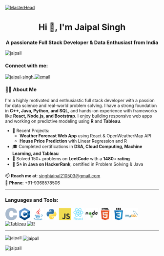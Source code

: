 

[![MasterHead](https://developers.giphy.com/branch/master/static/api-512d36c09662682717108a38bbb5c57d.gif)](https://linkedin.com/in/jaipal-singh-7b9639255)

<h1 align="center">Hi 👋, I'm Jaipal Singh</h1>
<h3 align="center">A passionate Full Stack Developer & Data Enthusiast from India</h3>

<p align="left">
  <img src="https://komarev.com/ghpvc/?username=jaipall&label=Profile%20views&color=0e75b6&style=flat" alt="jaipall" />
</p>

<h3 align="left">Connect with me:</h3>
<p align="left">
  <a href="https://linkedin.com/in/jaipal-singh-7b9639255" target="blank">
    <img align="center" src="https://raw.githubusercontent.com/rahuldkjain/github-profile-readme-generator/master/src/images/icons/Social/linked-in-alt.svg" alt="jaipal-singh" height="30" width="40" />
  </a>
  <a href="mailto:singhjaipal210503@gmail.com" target="blank">
    <img align="center" src="https://cdn-icons-png.flaticon.com/512/732/732200.png" alt="email" height="30" width="30" />
  </a>
</p>

### 👨‍💻 About Me

I'm a highly motivated and enthusiastic full stack developer with a passion for data science and real-world problem solving. I have a strong foundation in **C++, Java, Python, and SQL**, and hands-on experience with frameworks like **React, Node.js, and Bootstrap**. I enjoy building responsive web apps and working on predictive modeling using **R** and **Tableau**.

- 🔭 Recent Projects:
  - **Weather Forecast Web App** using React & OpenWeatherMap API
  - **House Price Prediction** with Linear Regression and R
- 🎓 Completed certifications in **DSA, Cloud Computing, Machine Learning, and Tableau**
- 💪 Solved 150+ problems on **LeetCode** with a **1480+ rating**
- 🏅 **5⭐ in Java on HackerRank**, certified in Problem Solving & Java

📫 **Reach me at**: singhjaipal210503@gmail.com  
📱 **Phone**: +91-9368578506

---

<h3 align="left">Languages and Tools:</h3>
<p align="left">
  <a href="https://www.cprogramming.com/" target="_blank"><img src="https://raw.githubusercontent.com/devicons/devicon/master/icons/c/c-original.svg" alt="C" width="40" height="40"/></a>
  <a href="https://www.w3schools.com/cpp/" target="_blank"><img src="https://raw.githubusercontent.com/devicons/devicon/master/icons/cplusplus/cplusplus-original.svg" alt="C++" width="40" height="40"/></a>
  <a href="https://www.java.com" target="_blank"><img src="https://raw.githubusercontent.com/devicons/devicon/master/icons/java/java-original.svg" alt="Java" width="40" height="40"/></a>
  <a href="https://www.python.org" target="_blank"><img src="https://raw.githubusercontent.com/devicons/devicon/master/icons/python/python-original.svg" alt="Python" width="40" height="40"/></a>
  <a href="https://developer.mozilla.org/en-US/docs/Web/JavaScript" target="_blank"><img src="https://raw.githubusercontent.com/devicons/devicon/master/icons/javascript/javascript-original.svg" alt="JavaScript" width="40" height="40"/></a>
  <a href="https://reactjs.org/" target="_blank"><img src="https://raw.githubusercontent.com/devicons/devicon/master/icons/react/react-original-wordmark.svg" alt="React" width="40" height="40"/></a>
  <a href="https://nodejs.org" target="_blank"><img src="https://raw.githubusercontent.com/devicons/devicon/master/icons/nodejs/nodejs-original-wordmark.svg" alt="Node.js" width="40" height="40"/></a>
  <a href="https://www.w3schools.com/html/" target="_blank"><img src="https://raw.githubusercontent.com/devicons/devicon/master/icons/html5/html5-original-wordmark.svg" alt="HTML5" width="40" height="40"/></a>
  <a href="https://www.w3schools.com/css/" target="_blank"><img src="https://raw.githubusercontent.com/devicons/devicon/master/icons/css3/css3-original-wordmark.svg" alt="CSS3" width="40" height="40"/></a>
  <a href="https://www.mysql.com/" target="_blank"><img src="https://raw.githubusercontent.com/devicons/devicon/master/icons/mysql/mysql-original-wordmark.svg" alt="MySQL" width="40" height="40"/></a>
  <a href="https://www.tableau.com/" target="_blank"><img src="https://cdn.jsdelivr.net/gh/devicons/devicon/icons/tableau/tableau-original.svg" alt="Tableau" width="40" height="40"/></a>
  <a href="https://www.r-project.org/" target="_blank"><img src="https://www.r-project.org/logo/Rlogo.png" alt="R" width="40" height="40"/></a>
</p>

---

<p><img align="left" src="https://github-readme-stats.vercel.app/api/top-langs?username=jaipall&show_icons=true&locale=en&layout=compact" alt="jaipall" /></p>

<p>&nbsp;<img align="center" src="https://github-readme-stats.vercel.app/api?username=jaipall&show_icons=true&locale=en" alt="jaipall" /></p>

<p><img align="center" src="https://github-readme-streak-stats.herokuapp.com/?user=jaipall&" alt="jaipall" /></p>

